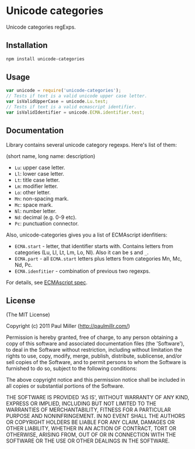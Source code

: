 # Unicode categories
Unicode categories regExps.

## Installation

```bash
npm install unicode-categories
```

## Usage

```javascript
var unicode = require('unicode-categories');
// Tests if text is a valid unicode upper case letter.
var isValidUpperCase = unicode.Lu.test;
// Tests if text is a valid ecmascript identifier.
var isValidIdentifier = unicode.ECMA.identifier.test;
```

## Documentation
Library contains several unicode category regexps. Here's list of them:

(short name, long name: description)

- `Lu`: upper case letter.
- `Ll`: lower case letter.
- `Lt`: title case letter.
- `Lm`: modifier letter.
- `Lo`: other letter.
- `Mn`: non-spacing mark.
- `Mc`: space mark.
- `Nl`: number letter.
- `Nd`: decimal (e.g. 0-9 etc).
- `Pc`: punctuation connector.

Also, unicode-categories gives you a list of ECMAscript idenfitiers:

- `ECMA.start` - letter, that identifier starts with. Contains letters from
categories (Lu, Ll, Lt, Lm, Lo, Nl). Also it can be `$` and `_`.
- `ECMA.part` - all `ECMA.start` letters plus letters from categories Mn, Mc, Nd, Pc.
- `ECMA.idenfitier` - combination of previous two regexps.

For details, see [ECMAscript spec](http://es5.github.com/#x7.6).

## License
(The MIT License)

Copyright (c) 2011 Paul Miller (http://paulmillr.com/)

Permission is hereby granted, free of charge, to any person obtaining a copy of this software and associated documentation files (the 'Software'), to deal in the Software without restriction, including without limitation the rights to use, copy, modify, merge, publish, distribute, sublicense, and/or sell copies of the Software, and to permit persons to whom the Software is furnished to do so, subject to the following conditions:

The above copyright notice and this permission notice shall be included in all copies or substantial portions of the Software.

THE SOFTWARE IS PROVIDED 'AS IS', WITHOUT WARRANTY OF ANY KIND, EXPRESS OR IMPLIED, INCLUDING BUT NOT LIMITED TO THE WARRANTIES OF MERCHANTABILITY, FITNESS FOR A PARTICULAR PURPOSE AND NONINFRINGEMENT. IN NO EVENT SHALL THE AUTHORS OR COPYRIGHT HOLDERS BE LIABLE FOR ANY CLAIM, DAMAGES OR OTHER LIABILITY, WHETHER IN AN ACTION OF CONTRACT, TORT OR OTHERWISE, ARISING FROM, OUT OF OR IN CONNECTION WITH THE SOFTWARE OR THE USE OR OTHER DEALINGS IN THE SOFTWARE.

